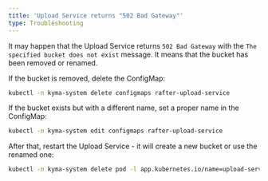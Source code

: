 ```yaml
---
title: 'Upload Service returns "502 Bad Gateway"' 
type: Troubleshooting
---
```


It may happen that the Upload Service returns `502 Bad Gateway` with the `The specified bucket does not exist` message. It means that the bucket has been removed or renamed.

If the bucket is removed, delete the ConfigMap:

```bash
kubectl -n kyma-system delete configmaps rafter-upload-service
```

If the bucket exists but with a different name, set a proper name in the ConfigMap:

```bash
kubectl -n kyma-system edit configmaps rafter-upload-service
```

After that, restart the Upload Service - it will create a new bucket or use the renamed one:

```bash
kubectl -n kyma-system delete pod -l app.kubernetes.io/name=upload-service
```